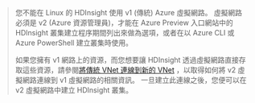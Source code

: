 > 您不能在 Linux 的 HDInsight 使用 v1 (傳統) Azure 虛擬網路。 虛擬網路必須是 v2 (Azure 資源管理員)，才能在 Azure Preview 入口網站中的 HDInsight 叢集建立程序期間列出來做為選項，或者在以 Azure CLI 或 Azure PowerShell 建立叢集時使用。
> 
> 如果您擁有 v1 網路上的資源，而您想要讓 HDInsight 透過虛擬網路直接存取這些資源，請參閱[將傳統 VNet 連線到新的 VNet](../articles/vpn-gateway/vpn-gateway-connect-different-deployment-models-portal.md) ，以取得如何將 v2 虛擬網路連線到 v1 虛擬網路的相關資訊。 一旦建立此連線之後，您便可以在 v2 虛擬網路中建立 HDInsight 叢集。
> 
> 



<!--HONumber=Jan17_HO3-->


